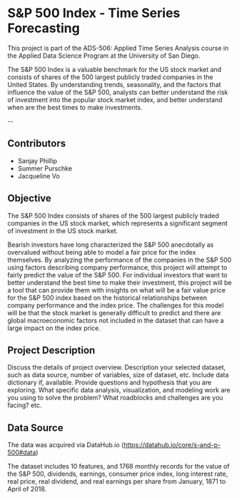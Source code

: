 # S&P 500 Index - Time Series Forecasting

This project is part of the ADS-506: Applied Time Series Analysis course in the Applied Data Science Program at the University of San Diego.

The S&P 500 Index is a valuable benchmark for the US stock market and consists of shares of the 500 largest publicly traded companies in the United States.
By understanding trends, seasonality, and the factors that influence the value of the S&P 500, analysts can better understand the risk of investment into the popular stock market index, and better understand when are the best times to make investments.

\--

## Contributors

-   Sanjay Phillip
-   Summer Purschke
-   Jacqueline Vo

## Objective

The S&P 500 Index consists of shares of the 500 largest publicly traded companies in the US stock market, which represents a significant segment of investment in the US stock market.

Bearish investors have long characterized the S&P 500 anecdotally as overvalued without being able to model a fair price for the index themselves.
By analyzing the performance of the companies in the S&P 500 using factors describing company performance, this project will attempt to fairly predict the value of the S&P 500.
For individual investors that want to better understand the best time to make their investment, this project will be a tool that can provide them with insights on what will be a fair value price for the S&P 500 index based on the historical relationships between company performance and the index price.
The challenges for this model will be that the stock market is generally difficult to predict and there are global macroeconomic factors not included in the dataset that can have a large impact on the index price.

## Project Description

Discuss the details of project overview.
Description your selected dataset, such as data source, number of variables, size of dataset, etc.
Include data dictionary if, available.
Provide questions and hypothesis that you are exploring.
What specific data analysis, visualization, and modeling work are you using to solve the problem?
What roadblocks and challenges are you facing?
etc.

## Data Source

The data was acquired via DataHub.io (<https://datahub.io/core/s-and-p-500#data>)

The dataset includes 10 features, and 1768 monthly records for the value of the S&P 500, dividends, earnings, consumer price index, long interest rate, real price, real dividend, and real earnings per share from January, 1871 to April of 2018.
